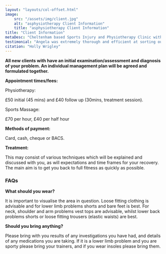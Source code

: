 ```yaml
---
layout: "layouts/col-offset.html"
image:
    src: "/assets/img/client.jpg"
    alt: "asphysiotherapy Client Information"
    title: "asphysiotherapy Client Information"
title: "Client Information"
metaDesc: "Cheltenham based Sports Injury and Physiotherapy Clinic with a fully equipped rehabilitation gym."
testimonial: "Angela was extremely thorough and efficient at sorting out an on-going problem with my back and foot that I had put up with for a long time."
citation: "Holly Wrigley"
---
```


**All new clients with have an initial examination/assessment and diagnosis of your problem. An individual management plan will be agreed and formulated together.**

**Appointment times/fees:**

Physiotherapy:

£50 initial (45 mins) and £40 follow up (30mins, treatment session).

Sports Massage:

£70 per hour, £40 per half hour

**Methods of payment:**

Card, cash, cheque or BACS.

**Treatment:**

This may consist of various techniques which will be explained and discussed with you, as will expectations and time frames for your recovery. The main aim is to get you back to full fitness ​as quickly as possible.

### FAQs

**What should you wear?**

It is important to visualise the area in question. Loose fitting clothing is advisable and for lower limb problems shorts and bare feet is best. For neck, shoulder and arm problems vest tops are advisable, whilst lower back problems shorts or loose fitting trousers (elastic waists) are best.

**Should you bring anything?**

Please bring with you results of any investigations you have had, and details of any medications you are taking.
If it is a lower limb problem and you are sporty please bring your trainers, and if you wear insoles please bring them.
